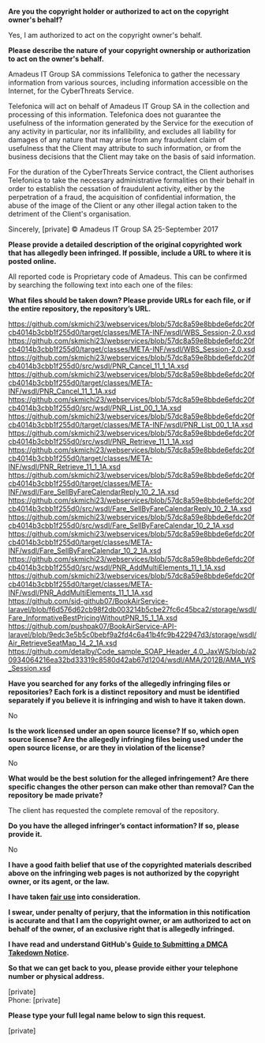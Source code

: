 **Are you the copyright holder or authorized to act on the copyright owner's behalf?**

Yes, I am authorized to act on the copyright owner's behalf.

**Please describe the nature of your copyright ownership or authorization to act on the owner's behalf.**

Amadeus IT Group SA commissions Telefonica to gather the necessary information from various sources, including information accessible on the Internet, for the CyberThreats Service.

Telefonica will act on behalf of Amadeus IT Group SA in the collection and processing of this information. Telefonica does not guarantee the usefulness of the information generated by the Service for the execution of any activity in particular, nor its infallibility, and excludes all liability for damages of any nature that may arise from any fraudulent claim of usefulness that the Client may attribute to such information, or from the business decisions that the Client may take on the basis of said information.

For the duration of the CyberThreats Service contract, the Client authorises Telefonica to take the necessary administrative formalities on their behalf in order to establish the cessation of fraudulent activity, either by the perpetration of a fraud, the acquisition of confidential information, the abuse of the image of the Client or any other illegal action taken to the detriment of the Client's organisation.

Sincerely, [private] © Amadeus IT Group SA 25-September 2017

**Please provide a detailed description of the original copyrighted work that has allegedly been infringed. If possible, include a URL to where it is posted online.**

All reported code is Proprietary code of Amadeus. This can be confirmed by searching the following text into each one of the files:

<!--Created with SchemaBuilder 5.1.0 by Amadeus S.A.S.-->  
<!--"Amadeus Proprietary and Confidential Information: unauthorized use and disclosure strictly forbidden. 2010 - Amadeus s.a.s - All Rights Reserved."-->

**What files should be taken down? Please provide URLs for each file, or if the entire repository, the repository’s URL.**

https://github.com/skmichi23/webservices/blob/57dc8a59e8bbde6efdc20fcb4014b3cbb1f255d0/target/classes/META-INF/wsdl/WBS_Session-2.0.xsd  
https://github.com/skmichi23/webservices/blob/57dc8a59e8bbde6efdc20fcb4014b3cbb1f255d0/target/classes/META-INF/wsdl/WBS_Session-2.0.xsd  
https://github.com/skmichi23/webservices/blob/57dc8a59e8bbde6efdc20fcb4014b3cbb1f255d0/src/wsdl/PNR_Cancel_11_1_1A.xsd  
https://github.com/skmichi23/webservices/blob/57dc8a59e8bbde6efdc20fcb4014b3cbb1f255d0/target/classes/META-INF/wsdl/PNR_Cancel_11_1_1A.xsd  
https://github.com/skmichi23/webservices/blob/57dc8a59e8bbde6efdc20fcb4014b3cbb1f255d0/src/wsdl/PNR_List_00_1_1A.xsd  
https://github.com/skmichi23/webservices/blob/57dc8a59e8bbde6efdc20fcb4014b3cbb1f255d0/target/classes/META-INF/wsdl/PNR_List_00_1_1A.xsd  
https://github.com/skmichi23/webservices/blob/57dc8a59e8bbde6efdc20fcb4014b3cbb1f255d0/src/wsdl/PNR_Retrieve_11_1_1A.xsd  
https://github.com/skmichi23/webservices/blob/57dc8a59e8bbde6efdc20fcb4014b3cbb1f255d0/target/classes/META-INF/wsdl/PNR_Retrieve_11_1_1A.xsd  
https://github.com/skmichi23/webservices/blob/57dc8a59e8bbde6efdc20fcb4014b3cbb1f255d0/target/classes/META-INF/wsdl/Fare_SellByFareCalendarReply_10_2_1A.xsd  
https://github.com/skmichi23/webservices/blob/57dc8a59e8bbde6efdc20fcb4014b3cbb1f255d0/src/wsdl/Fare_SellByFareCalendarReply_10_2_1A.xsd  
https://github.com/skmichi23/webservices/blob/57dc8a59e8bbde6efdc20fcb4014b3cbb1f255d0/src/wsdl/Fare_SellByFareCalendar_10_2_1A.xsd  
https://github.com/skmichi23/webservices/blob/57dc8a59e8bbde6efdc20fcb4014b3cbb1f255d0/target/classes/META-INF/wsdl/Fare_SellByFareCalendar_10_2_1A.xsd  
https://github.com/skmichi23/webservices/blob/57dc8a59e8bbde6efdc20fcb4014b3cbb1f255d0/src/wsdl/PNR_AddMultiElements_11_1_1A.xsd  
https://github.com/skmichi23/webservices/blob/57dc8a59e8bbde6efdc20fcb4014b3cbb1f255d0/target/classes/META-INF/wsdl/PNR_AddMultiElements_11_1_1A.xsd  
https://github.com/sid-github07/BookAirService-laravel/blob/f6d576d62cb98f2db003214b5cbe27fc6c45bca2/storage/wsdl/Fare_InformativeBestPricingWithoutPNR_15_1_1A.xsd  
https://github.com/pushpak07/BookAirService-API-laravel/blob/9edc3e5b5c0bebf9a2fd4c6a41b4fc9b422947d3/storage/wsdl/Air_RetrieveSeatMap_14_2_1A.xsd  
https://github.com/detalby/Code_sample_SOAP_Header_4.0_JaxWS/blob/a20934064216ea32bd33319c8580d42ab67d1204/wsdl/AMA/2012B/AMA_WS_Session.xsd

**Have you searched for any forks of the allegedly infringing files or repositories? Each fork is a distinct repository and must be identified separately if you believe it is infringing and wish to have it taken down.**

No

**Is the work licensed under an open source license? If so, which open source license? Are the allegedly infringing files being used under the open source license, or are they in violation of the license?**

No

**What would be the best solution for the alleged infringement? Are there specific changes the other person can make other than removal? Can the repository be made private?**

The client has requested the complete removal of the repository.

**Do you have the alleged infringer’s contact information? If so, please provide it.**

No

**I have a good faith belief that use of the copyrighted materials described above on the infringing web pages is not authorized by the copyright owner, or its agent, or the law.**

**I have taken <a href="https://www.lumendatabase.org/topics/22">fair use</a> into consideration.**

**I swear, under penalty of perjury, that the information in this notification is accurate and that I am the copyright owner, or am authorized to act on behalf of the owner, of an exclusive right that is allegedly infringed.**

**I have read and understand GitHub's <a href="https://help.github.com/articles/guide-to-submitting-a-dmca-takedown-notice/">Guide to Submitting a DMCA Takedown Notice</a>.**

**So that we can get back to you, please provide either your telephone number or physical address.**

[private]  
Phone: [private]

**Please type your full legal name below to sign this request.**

[private]
